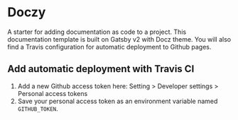 # Doczy

A starter for adding documentation as code to a project. This documentation template is built on Gatsby v2 with Docz theme. You will also find a Travis configuration for automatic deployment to Github pages. 

## Add automatic deployment with Travis CI

1. Add a new Github access token here: Setting > Developer settings > Personal access tokens
1. Save your personal access token as an environment variable named `GITHUB_TOKEN`.
